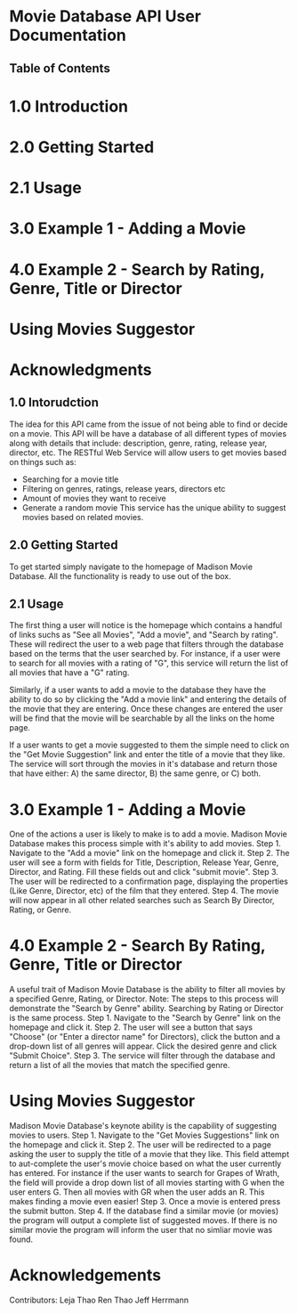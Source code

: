 
# Movie Database API User Documentation

## Table of Contents
# 1.0 Introduction
# 2.0 Getting Started
# 2.1 Usage
# 3.0 Example 1 - Adding a Movie
# 4.0 Example 2 - Search by Rating, Genre, Title or Director
# Using Movies Suggestor
# Acknowledgments

## 1.0 Intorudction
The idea for this API came from the issue of not being able to find or decide on a movie. This API will be have a database of all different types of movies along with details that include: description, genre, rating, release year, director, etc. The RESTful Web Service will allow users to get movies based on things such as: 
* Searching for a movie title
* Filtering on genres, ratings, release years, directors etc
* Amount of movies they want to receive 
* Generate a random movie
This service has the unique ability to suggest movies based on related movies. 

## 2.0 Getting Started
To get started simply navigate to the homepage of Madison Movie Database. All the functionality is ready to use out of the box. 

## 2.1 Usage 
The first thing a user will notice is the homepage which contains a handful of links suchs as "See all Movies", "Add a movie", and "Search by rating". These will redirect the user to a web page that filters through the database based on the terms that the user searched by. For instance, if a user were to search for all movies with a rating of "G", this service will return the list of all movies that have a "G"  rating. 

Similarly, if a user wants to add a movie to the database they have the ability to do so by clicking the "Add a movie link" and entering the details of the movie that they are entering. Once these changes are entered the user will be find that the movie will be searchable by all the links on the home page. 

If a user wants to get a movie suggested to them the simple need to click on the "Get Movie Suggestion" link and enter the title of a movie that they like. The service will sort through the movies in it's database and return those that have either: A) the same director, B) the same genre, or C) both. 

# 3.0 Example 1 - Adding a Movie
One of the actions a user is likely to make is to add a movie. Madison Movie Database makes this process simple with it's ability to add movies. 
Step 1. Navigate to the "Add a movie" link on the homepage and click it.
Step 2. The user will see a form with fields for Title, Description, Release Year, Genre, Director, and Rating. Fill these fields out and click "submit movie".
Step 3. The user will be redirected to a confirmation page, displaying the properties (Like Genre, Director, etc) of the film that they entered. 
Step 4. The movie will now appear in all other related searches such as Search By Director, Rating, or Genre.

# 4.0 Example 2 - Search By Rating, Genre, Title or Director
A useful trait of Madison Movie Database is the ability to filter all movies by a specified Genre, Rating, or Director. 
Note: The steps to this process will demonstrate the "Search by Genre" ability. Searching by Rating or Director is the same process. 
Step 1. Navigate to the "Search by Genre" link on the homepage and click it. 
Step 2. The user will see a button that says "Choose" (or "Enter a director name" for Directors), click the button and a drop-down list of all genres will appear. Click the desired genre and click "Submit Choice".
Step 3. The service will filter through the database and return a list of all the movies that match the specified genre.

# Using Movies Suggestor
Madison Movie Database's keynote ability is the capability of suggesting movies to users. 
Step 1. Navigate to the "Get Movies Suggestions" link on the homepage and click it. 
Step 2. The user will be redirected to a page asking the user to supply the title of a movie that they like. This field attempt to aut-complete the user's movie choice based on what the user currently has entered. For instance if the user wants to search for Grapes of Wrath, the field will provide a drop down list of all movies starting with G when the user enters G. Then all movies with GR when the user adds an R. This makes finding a movie even easier!
Step 3. Once a movie is entered press the submit button. 
Step 4. If the database find a similar movie (or movies) the program will output a complete list of suggested moves. If there is no similar movie the program will inform the user that no simliar movie was found. 

# Acknowledgements
Contributors:
Leja Thao
Ren Thao
Jeff Herrmann








